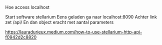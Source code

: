 Hoe access localhost

Start software stellarium
Eens geladen ga naar localhost:8090
Achter link zet /api/
En dan object eracht met aantal parameters

https://lauradurieux.medium.com/how-to-use-stellarium-http-api-f0942d2c8820